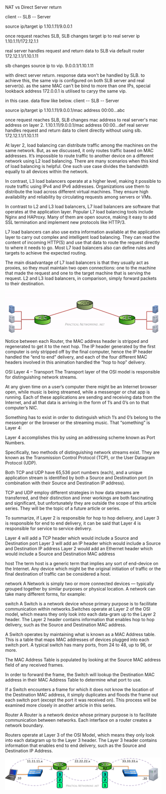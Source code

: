 NAT vs Direct Server return 

client -- SLB -- Server

source ip/target ip
1.10.1.11/9.0.0.1 

once request reaches SLB, SLB changes target ip to real server ip 
1.10.1.11/172.12.1.1

real server handles request and return data to SLB via default router 
172.12.1.1/1.10.1.11

slb changes source ip to vip.
9.0.0.1/1.10.1.11

with direct server return. response data won't be handled by SLB. to achieve this, the same vip is configured on both SLB server and real server(s). as the same MAC can't be bind to more than one IPs, special lookback address
172.0.0.1 is utilised to caryy the same vip.

in this  case. data flow like below.
client -- SLB -- Server

source ip/target ip
1.10.1.11/9.0.0.1/mac address 00:00...abc

once request reaches SLB, SLB changes mac address to real server's mac address on layer 2. 
1.10.1.11/9.0.0.1/mac address 00:00...def
real server handles request and return data to client directly without using slb.
172.12.1.1/1.10.1.11

At layer 2, load balancing can distribute traffic among the machines on the same network. But, as we discussed,
it only routes traffic based on MAC addresses. 
It’s impossible to route traffic to another device on a different network using L2 load balancing.
There are many scenarios when this kind of load balancing is helpful. 
One such use case divides the bandwidth equally to all devices within the network.

In contrast, L3 load balancers operate at a higher level, making it possible to route traffic using IPv4 and IPv6
addresses. Organizations use them to distribute the load across different virtual machines. 
They ensure high availability and reliability by circulating requests among servers or VMs.

In contrast to L2 and L3 load balancers, L7 load balancers are software that operates at the application layer. Popular L7 load balancing tools include Nginx and HAProxy. Many of them are open source, making it easy to add SSL termination and implement new protocols like HTTP/3.

L7 load balancers can also use extra information available at the application layer to carry out complex and intelligent load balancing. They can read the content of incoming HTTP(S) and use that data to route the request directly to where it needs to go. Most L7 load balancers also can define rules and targets to achieve the expected routing.

The main disadvantage of L7 load balancers is that they usually act as proxies, 
so they must maintain two open connections: one to the machine that made the request and one to the target machine
that is serving the request. L2 and L3 load balancers, in comparison, simply forward packets to their destination.

![lb](packtrav-l2-vs-l3.gif)

Notice between each Router, the MAC address header is stripped and regenerated to get it to the next hop. The IP header generated by the first computer is only stripped off by the final computer, hence the IP header handled the “end to end” delivery, and each of the four different MAC headers involved in this animation handled the “hop to hop” delivery.

OSI Layer 4 – Transport
The Transport layer of the OSI model is responsible for distinguishing network streams.

At any given time on a user’s computer there might be an Internet browser open, while music is being streamed, while a messenger or chat app is running. Each of these applications are sending and receiving data from the Internet, and all that data is arriving in the form of 1’s and 0’s on to that computer’s NIC.

Something has to exist in order to distinguish which 1’s and 0’s belong to the messenger or the browser or the streaming music. That “something” is Layer 4:

Layer 4 accomplishes this by using an addressing scheme known as Port Numbers.

Specifically, two methods of distinguishing network streams exist. They are known as the Transmission Control Protocol (TCP), or the User Datagram Protocol (UDP).

Both TCP and UDP have 65,536 port numbers (each), and a unique application stream is identified by both a Source and Destination port (in combination with their Source and Destination IP address).

TCP and UDP employ different strategies in how data streams are transferred, and their distinction and inner workings are both fascinating and significant, but unfortunately they are outside the scope of this article series. They will be the topic of a future article or series.

To summarize, 
if Layer 2 is responsible for hop to hop delivery,
and Layer 3 is responsible for end to end delivery, 
it can be said that Layer 4 is responsible for service to service delivery.

Layer 4 will add a TCP header which would include a Source and Destination port
Layer 3 will add an IP header which would include a Source and Destination IP address
Layer 2 would add an Ethernet header which would include a Source and Destination MAC address

host
The term host is a generic term that implies any sort of end-device on the Internet. Any device which might be the original initiation of traffic or the final destination of traffic can be considered a host.

network
A Network is simply two or more connected devices — typically grouped together by similar purposes or physical location. A network can take many different forms, for example:

switch
A Switch is a network device whose primary purpose is to facilitate communication within networks.Switches operate at Layer 2 of the OSI model, which means they only look into each data-gram up to the Layer 2 header. The Layer 2 header contains information that enables hop to hop delivery, such as the Source and Destination MAC address.

A Switch operates by maintaining what is known as a MAC Address table. This is a table that maps MAC addresses of devices plugged into each switch port. A typical switch has many ports, from 24 to 48, up to 96, or more.

The MAC Address Table is populated by looking at the Source MAC address field of any received frames.

In order to forward the frame, the Switch will lookup the Destination MAC address in their MAC Address Table to determine what port to use.

If a Switch encounters a frame for which it does not know the location of the Destination MAC address, it simply duplicates and floods the frame out each switch port (except the port it was received on). This process will be examined more closely in another article in this series.

Router
A Router is a network device whose primary purpose is to facilitate communication between networks. Each interface on a router creates a network boundary.

Routers operate at Layer 3 of the OSI Model, which means they only look into each datagram up to the Layer 3 header. The Layer 3 header contains information that enables end to end delivery, such as the Source and Destination IP Address.

![router](packtrav-router-l3.png)







